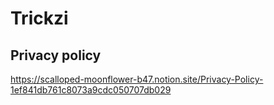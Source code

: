 # Trickzi

## Privacy policy
https://scalloped-moonflower-b47.notion.site/Privacy-Policy-1ef841db761c8073a9cdc050707db029
